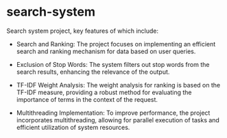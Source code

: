 # search-system
Search system project, key features of which include:

* Search and Ranking: The project focuses on implementing an efficient search and ranking mechanism for data based on user queries.

* Exclusion of Stop Words: The system filters out stop words from the search results, enhancing the relevance of the output.

* TF-IDF Weight Analysis: The weight analysis for ranking is based on the TF-IDF measure, providing a robust method for evaluating the importance of terms in the context of the request.

* Multithreading Implementation: To improve performance, the project incorporates multithreading, allowing for parallel execution of tasks and efficient utilization of system resources.
